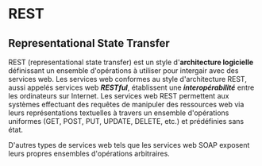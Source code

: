 # REST
## Representational State Transfer

REST (representational state transfer) est un style d'**architecture logicielle**
définissant un ensemble d'opérations à utiliser pour intergair avec des services web. 
Les services web conformes au style d'architecture REST, aussi appelés services web ***RESTful***, 
établissent une ***interopérabilité*** entre les ordinateurs sur Internet. 
Les services web REST permettent aux systèmes effectuant des requêtes de manipuler 
des ressources web via leurs représentations textuelles à travers un ensemble d'opérations 
uniformes (GET, POST, PUT, UPDATE, DELETE, etc.) et prédéfinies sans état. 

D'autres types de services web tels que les services web SOAP exposent leurs propres ensembles d'opérations arbitraires.
